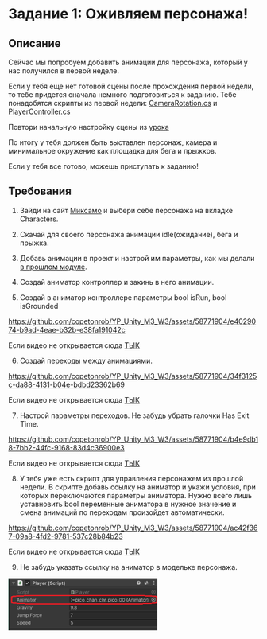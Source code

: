 # Задание 1: Оживляем персонажа!

## Описание

Сейчас мы попробуем добавить анимации для персонажа, который у нас получился в первой неделе.

Если у тебя еще нет готовой сцены после прохождения первой недели, то тебе придется сначала немного подготовиться к заданию. Тебе понадобятся скрипты из первой недели: [CameraRotation.cs](/CameraRotation.cs) и [PlayerController.cs](/PlayerController.cs)

Повтори начальную настройку сцены из [урока](https://practicum.yandex.ru/learn/kids-unity/courses/943d7264-09ee-48f4-8e30-04b6da03207e/sprints/195814/topics/8898c9d9-c272-44d9-9720-a420402a3e84/lessons/f33ed7f2-1599-4058-8d12-eea215d4ad28/)

По итогу у тебя должен быть выставлен персонаж, камера и минимальное окружение как площадка для бега и прыжков.

Если у тебя все готово, можешь приступать к заданию!

## Требования

1. Зайди на сайт [Миксамо](https://www.mixamo.com/) и выбери себе персонажа на вкладке Characters.

2. Скачай для своего персонажа анимации idle(ожидание), бега и прыжка.

3. Добавь анимации в проект и настрой им параметры, как мы делали [в прошлом модуле](https://github.com/copetonrob/YP_Unity_M2_W9/blob/main/Task1.md).

4. Создай аниматор контроллер и закинь в него анимации.

5. Создай в аниматор контроллере параметры bool isRun, bool isGrounded

https://github.com/copetonrob/YP_Unity_M3_W3/assets/58771904/e4029074-b9ad-4eae-b32b-e38fa191042c

Если видео не открывается сюда [ТЫК](https://youtu.be/P9yOt-jUZpM)

6. Создай переходы между анимациями.

https://github.com/copetonrob/YP_Unity_M3_W3/assets/58771904/34f3125c-da88-4131-b04e-bdbd23362b69

Если видео не открывается сюда [ТЫК](https://youtu.be/mTuyG7ABtFg)

7. Настрой параметры переходов. Не забудь убрать галочки Has Exit Time.

https://github.com/copetonrob/YP_Unity_M3_W3/assets/58771904/b4e9db18-7bb2-44fc-9168-83d4c36900e3

Если видео не открывается сюда [ТЫК](https://youtu.be/rIrw_xffRMA)

8. У тебя уже есть скрипт для управления персонажем из прошлой недели. В скрипте добавь ссылку на аниматор и укажи условия, при которых переключаются параметры аниматора. Нужно всего лишь уставновить bool переменные аниматора в нужное значение и смена анимаций по переходам произойдет автоматически.

https://github.com/copetonrob/YP_Unity_M3_W3/assets/58771904/ac42f367-09a8-4fd2-9781-537c28b84b23

Если видео не открывается сюда [ТЫК](https://youtu.be/e-ZBHt3dZt8)

9. Не забудь указать ссылку на аниматор в модельке персонажа.

<img src="https://github.com/copetonrob/YP_Unity_M3_W3/blob/main/img/img1.png" width="300"/>

